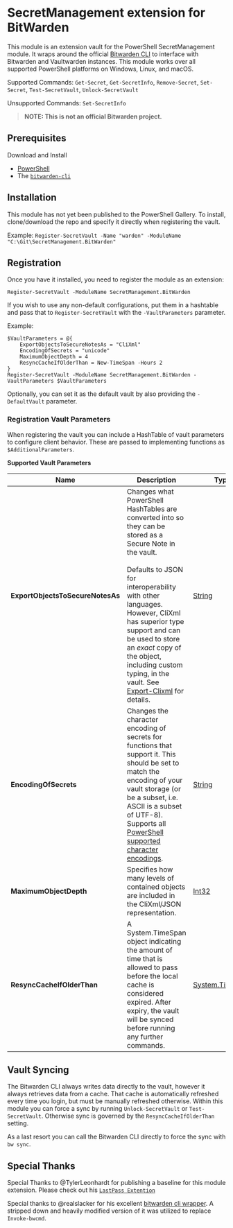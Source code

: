 # SecretManagement extension for BitWarden
This module is an extension vault for the PowerShell SecretManagement module. It wraps around the official [Bitwarden CLI](https://github.com/bitwarden/clients/tree/master/apps/cli) to interface with Bitwarden and Vaultwarden instances. This module works over all supported PowerShell platforms on Windows, Linux, and macOS.

Supported Commands:
`Get-Secret`, `Get-SecretInfo`, `Remove-Secret`, `Set-Secret`, `Test-SecretVault`, `Unlock-SecretVault`

Unsupported Commands:
`Set-SecretInfo`


> **NOTE: This is not an official Bitwarden project.**

## Prerequisites

Download and Install

* [PowerShell](https://github.com/PowerShell/PowerShell)
* The [`bitwarden-cli`](https://bitwarden.com/help/article/cli/#download-and-install)

## Installation

This module has not yet been published to the PowerShell Gallery.  To install, clone/download the repo and specify it directly when registering the vault.

Example:
`Register-SecretVault -Name "warden" -ModuleName "C:\Git\SecretManagement.BitWarden"`

## Registration

Once you have it installed,
you need to register the module as an extension:

```pwsh
Register-SecretVault -ModuleName SecretManagement.BitWarden
```
If you wish to use any non-default configurations, put them in a hashtable and pass that to `Register-SecretVault` with the `-VaultParameters` parameter.

Example:
```pwsh
$VaultParameters = @{
	ExportObjectsToSecureNotesAs = "CliXml"
	EncodingOfSecrets = "unicode"
	MaximumObjectDepth = 4
	ResyncCacheIfOlderThan = New-TimeSpan -Hours 2
}
Register-SecretVault -ModuleName SecretManagement.BitWarden -VaultParameters $VaultParameters
```


Optionally, you can set it as the default vault by also providing the
`-DefaultVault`
parameter.

### Registration Vault Parameters
When registering the vault you can include a HashTable of vault parameters to configure client behavior.  These are passed to implementing functions as `$AdditionalParameters`.

**Supported Vault Parameters**

| Name | Description | Type | Possible Values | Default |
| ---- | ----------- | -----| --------------- | ------- |
| **ExportObjectsToSecureNotesAs** | Changes what PowerShell HashTables are converted into so they can be stored as a Secure Note in the vault.<br><br>Defaults to JSON for interoperability with other languages.  However, CliXml has superior type support and can be used to store an *exact* copy of the object, including custom typing, in the vault. See [Export-Clixml](https://docs.microsoft.com/en-us/powershell/module/microsoft.powershell.utility/export-clixml) for details. | [String](https://docs.microsoft.com/en-us/dotnet/api/system.string) | CliXml, JSON | JSON |
| **EncodingOfSecrets** | Changes the character encoding of secrets for functions that support it. This should be set to match the encoding of your vault storage (or be a subset, i.e. ASCII is a subset of UTF-8). Supports all [PowerShell supported character encodings](https://docs.microsoft.com/en-us/powershell/module/microsoft.powershell.core/about/about_character_encoding). | [String](https://docs.microsoft.com/en-us/dotnet/api/system.string) | ascii, bigedianunicode, bigendianutf32, oem, unicode, utf7, utf8, utf8BOM, utf8NoBom, utf32 | utf8BOM |
| **MaximumObjectDepth** | Specifies how many levels of contained objects are included in the CliXml/JSON representation. | [Int32](https://docs.microsoft.com/en-us/dotnet/api/system.int32) | 1–100 | 2 |
| **ResyncCacheIfOlderThan** | A System.TimeSpan object indicating the amount of time that is allowed to pass before the local cache is considered expired.  After expiry, the vault will be synced before running any further commands. | [System.TimeSpan](https://docs.microsoft.com/en-us/dotnet/api/system.timespan) | Any System.TimeSpan | `New-TimeSpan -Hours 3` |

## Vault Syncing
The Bitwarden CLI always writes data directly to the vault, however it always retrieves data from a cache.  That cache is automatically refreshed every time you login, but must be manually refreshed otherwise. Within this module you can force a sync by running `Unlock-SecretVault` or `Test-SecretVault`.  Otherwise sync is governed by the `ResyncCacheIfOlderThan` setting.

As a last resort you can call the Bitwarden CLI directly to force the sync with `bw sync`.

## Special Thanks
Special Thanks to @TylerLeonhardt for publishing a baseline for this module extension. Please check out his [`LastPass Extention`](https://github.com/TylerLeonhardt/SecretManagement.LastPass)

Special thanks to @realslacker for his excellent [bitwarden cli wrapper](https://github.com/realslacker/BitwardenWrapper).  A stripped down and heavily modified version of it was utilized to replace `Invoke-bwcmd`.
